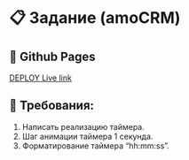 #  📋 Задание (amoCRM)

## 🔗 Github Pages
[DEPLOY Live link](https://safym.github.io/amocrm-timer/)

## 📑 Требования:
1. Написать реализацию таймера.
2. Шаг анимации таймера 1 секунда.
3. Форматирование таймера “hh:mm:ss”.
